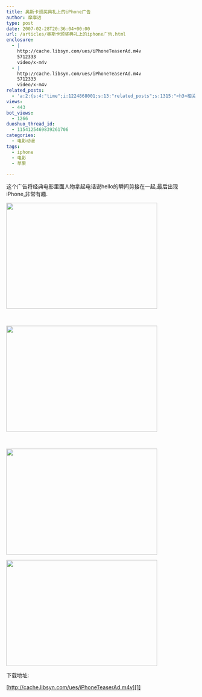 ```yaml
---
title: 奥斯卡颁奖典礼上的iPhone广告
author: 摩摩诘
type: post
date: 2007-02-28T20:36:04+00:00
url: /articles/奥斯卡颁奖典礼上的iphone广告.html
enclosure:
  - |
    http://cache.libsyn.com/ues/iPhoneTeaserAd.m4v
    5712333
    video/x-m4v
  - |
    http://cache.libsyn.com/ues/iPhoneTeaserAd.m4v
    5712333
    video/x-m4v
related_posts:
  - 'a:2:{s:4:"time";i:1224868001;s:13:"related_posts";s:1315:"<h3>相关日志</h3><ul class="related_post"><li><a href="http://www.digglife.cn/articles/first-look-ipod-nano.html" title="iPod Nano初体验">iPod Nano初体验</a></li><li><a href="http://www.digglife.cn/articles/horikitamaki.html" title="堀北真希出演「雷顿教授与恶魔之箱」配音">堀北真希出演「雷顿教授与恶魔之箱」配音</a></li><li><a href="http://www.digglife.cn/articles/virus-equals-windows-to-apple.html" title="Virus=Windows,苹果官网对Windows的恶搞">Virus=Windows,苹果官网对Windows的恶搞</a></li><li><a href="http://www.digglife.cn/articles/transform-windows-to-osx.html" title="主题大变脸:Windows XP模拟苹果Mac OSX">主题大变脸:Windows XP模拟苹果Mac OSX</a></li><li><a href="http://www.digglife.cn/articles/apple-loyal-customers-strategies.html" title="苹果为培养忠实用户使用的13大品牌策略">苹果为培养忠实用户使用的13大品牌策略</a></li><li><a href="http://www.digglife.cn/articles/amateur-translators-use-google-please.html" title="业余电影翻译们,请你们多使用Google!">业余电影翻译们,请你们多使用Google!</a></li><li><a href="http://www.digglife.cn/articles/google-in-bourne-ultimatum.html" title="《谍影重重 3》里的Google">《谍影重重 3》里的Google</a></li></ul>";}'
views:
  - 443
bot_views:
  - 1266
duoshuo_thread_id:
  - 1154125469839261706
categories:
  - 电影动漫
tags:
  - iphone
  - 电影
  - 苹果

---
```

这个广告将经典电影里面人物拿起电话说hello的瞬间剪接在一起,最后出现iPhone,非常有趣.

<a href="http://javabeta.yo2.cn/wp-content/uploads/3/379/2007/03/WindowsLiveWriter/iPhone_B2E2/amelie%5B5%5D.jpg" atomicselection="true"><img style="border-right: 0px; border-top: 0px; border-left: 0px; border-bottom: 0px" height="281" src="http://digglife.qiniudn.com/qiniu/16/image/be752174f51c82f82d2ce3b9a5beae6d.jpg" width="400" border="0" /></a> 

 

<a href="http://javabeta.yo2.cn/wp-content/uploads/3/379/2007/03/WindowsLiveWriter/iPhone_B2E2/hello%5B3%5D.jpg" atomicselection="true"><img style="border-right: 0px; border-top: 0px; border-left: 0px; border-bottom: 0px" height="281" src="http://digglife.qiniudn.com/qiniu/16/image/5d9459d52614206f34e1bea66bfdb57a.jpg" width="400" border="0" /></a> 

 

<a href="http://javabeta.yo2.cn/wp-content/uploads/3/379/2007/03/WindowsLiveWriter/iPhone_B2E2/iphone%5B3%5D.jpg" atomicselection="true"><img style="border-right: 0px; border-top: 0px; border-left: 0px; border-bottom: 0px" height="281" src="http://digglife.qiniudn.com/qiniu/16/image/b5fc04f1b9b6b5e60267bbec410184fa.jpg" width="400" border="0" /></a> 

<a href="http://javabeta.yo2.cn/wp-content/uploads/3/379/2007/03/WindowsLiveWriter/iPhone_B2E2/june%5B3%5D.jpg" atomicselection="true"><img style="border-right: 0px; border-top: 0px; border-left: 0px; border-bottom: 0px" height="281" src="http://digglife.qiniudn.com/qiniu/16/image/e662e4d7145cf6347c71b8fdfce3f824.jpg" width="400" border="0" /></a> 

下载地址:

[http://cache.libsyn.com/ues/iPhoneTeaserAd.m4v][1]

 [1]: http://cache.libsyn.com/ues/iPhoneTeaserAd.m4v "http://cache.libsyn.com/ues/iPhoneTeaserAd.m4v"